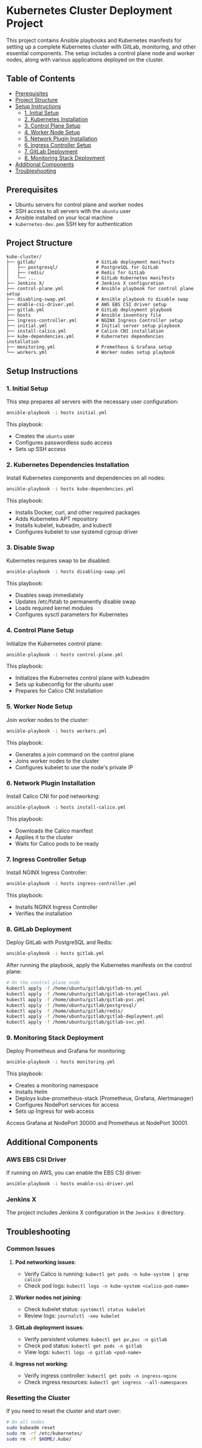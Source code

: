 # Kubernetes Cluster Deployment Project

This project contains Ansible playbooks and Kubernetes manifests for setting up a complete Kubernetes cluster with GitLab, monitoring, and other essential components. The setup includes a control plane node and worker nodes, along with various applications deployed on the cluster.

## Table of Contents

- [Prerequisites](#prerequisites)
- [Project Structure](#project-structure)
- [Setup Instructions](#setup-instructions)
  - [1. Initial Setup](#1-initial-setup)
  - [2. Kubernetes Installation](#2-kubernetes-installation)
  - [3. Control Plane Setup](#3-control-plane-setup)
  - [4. Worker Node Setup](#4-worker-node-setup)
  - [5. Network Plugin Installation](#5-network-plugin-installation)
  - [6. Ingress Controller Setup](#6-ingress-controller-setup)
  - [7. GitLab Deployment](#7-gitlab-deployment)
  - [8. Monitoring Stack Deployment](#8-monitoring-stack-deployment)
- [Additional Components](#additional-components)
- [Troubleshooting](#troubleshooting)

## Prerequisites

- Ubuntu servers for control plane and worker nodes
- SSH access to all servers with the `ubuntu` user
- Ansible installed on your local machine
- `kubernetes-dev.pem` SSH key for authentication

## Project Structure

```
kube-cluster/
├── gitlab/                      # GitLab deployment manifests
│   ├── postgresql/              # PostgreSQL for GitLab
│   ├── redis/                   # Redis for GitLab
│   └── ...                      # GitLab Kubernetes manifests
├── Jenkins X/                   # Jenkins X configuration
├── control-plane.yml            # Ansible playbook for control plane setup
├── disabling-swap.yml           # Ansible playbook to disable swap
├── enable-csi-driver.yml        # AWS EBS CSI driver setup
├── gitlab.yml                   # GitLab deployment playbook
├── hosts                        # Ansible inventory file
├── ingress-controller.yml       # NGINX Ingress Controller setup
├── initial.yml                  # Initial server setup playbook
├── install-calico.yml           # Calico CNI installation
├── kube-dependencies.yml        # Kubernetes dependencies installation
├── monitoring.yml               # Prometheus & Grafana setup
└── workers.yml                  # Worker nodes setup playbook
```

## Setup Instructions

### 1. Initial Setup

This step prepares all servers with the necessary user configuration:

```bash
ansible-playbook -i hosts initial.yml
```

This playbook:
- Creates the `ubuntu` user
- Configures passwordless sudo access
- Sets up SSH access

### 2. Kubernetes Dependencies Installation

Install Kubernetes components and dependencies on all nodes:

```bash
ansible-playbook -i hosts kube-dependencies.yml
```

This playbook:
- Installs Docker, curl, and other required packages
- Adds Kubernetes APT repository
- Installs kubelet, kubeadm, and kubectl
- Configures kubelet to use systemd cgroup driver

### 3. Disable Swap

Kubernetes requires swap to be disabled:

```bash
ansible-playbook -i hosts disabling-swap.yml
```

This playbook:
- Disables swap immediately
- Updates /etc/fstab to permanently disable swap
- Loads required kernel modules
- Configures sysctl parameters for Kubernetes

### 4. Control Plane Setup

Initialize the Kubernetes control plane:

```bash
ansible-playbook -i hosts control-plane.yml
```

This playbook:
- Initializes the Kubernetes control plane with kubeadm
- Sets up kubeconfig for the ubuntu user
- Prepares for Calico CNI installation

### 5. Worker Node Setup

Join worker nodes to the cluster:

```bash
ansible-playbook -i hosts workers.yml
```

This playbook:
- Generates a join command on the control plane
- Joins worker nodes to the cluster
- Configures kubelet to use the node's private IP

### 6. Network Plugin Installation

Install Calico CNI for pod networking:

```bash
ansible-playbook -i hosts install-calico.yml
```

This playbook:
- Downloads the Calico manifest
- Applies it to the cluster
- Waits for Calico pods to be ready

### 7. Ingress Controller Setup

Install NGINX Ingress Controller:

```bash
ansible-playbook -i hosts ingress-controller.yml
```

This playbook:
- Installs NGINX Ingress Controller
- Verifies the installation

### 8. GitLab Deployment

Deploy GitLab with PostgreSQL and Redis:

```bash
ansible-playbook -i hosts gitlab.yml
```

After running the playbook, apply the Kubernetes manifests on the control plane:

```bash
# On the control plane node
kubectl apply -f /home/ubuntu/gitlab/gitlab-ns.yml
kubectl apply -f /home/ubuntu/gitlab/gitlab-storageClass.yml
kubectl apply -f /home/ubuntu/gitlab/gitlab-pvc.yml
kubectl apply -f /home/ubuntu/gitlab/postgresql/
kubectl apply -f /home/ubuntu/gitlab/redis/
kubectl apply -f /home/ubuntu/gitlab/gitlab-deployment.yml
kubectl apply -f /home/ubuntu/gitlab/gitlab-svc.yml
```

### 9. Monitoring Stack Deployment

Deploy Prometheus and Grafana for monitoring:

```bash
ansible-playbook -i hosts monitoring.yml
```

This playbook:
- Creates a monitoring namespace
- Installs Helm
- Deploys kube-prometheus-stack (Prometheus, Grafana, Alertmanager)
- Configures NodePort services for access
- Sets up Ingress for web access

Access Grafana at NodePort 30000 and Prometheus at NodePort 30001.

## Additional Components

### AWS EBS CSI Driver

If running on AWS, you can enable the EBS CSI driver:

```bash
ansible-playbook -i hosts enable-csi-driver.yml
```

### Jenkins X

The project includes Jenkins X configuration in the `Jenkins X` directory.

## Troubleshooting

### Common Issues

1. **Pod networking issues**:
   - Verify Calico is running: `kubectl get pods -n kube-system | grep calico`
   - Check pod logs: `kubectl logs -n kube-system <calico-pod-name>`

2. **Worker nodes not joining**:
   - Check kubelet status: `systemctl status kubelet`
   - Review logs: `journalctl -xeu kubelet`

3. **GitLab deployment issues**:
   - Verify persistent volumes: `kubectl get pv,pvc -n gitlab`
   - Check pod status: `kubectl get pods -n gitlab`
   - View logs: `kubectl logs -n gitlab <pod-name>`

4. **Ingress not working**:
   - Verify ingress controller: `kubectl get pods -n ingress-nginx`
   - Check ingress resources: `kubectl get ingress --all-namespaces`

### Resetting the Cluster

If you need to reset the cluster and start over:

```bash
# On all nodes
sudo kubeadm reset
sudo rm -rf /etc/kubernetes/
sudo rm -rf $HOME/.kube/
```